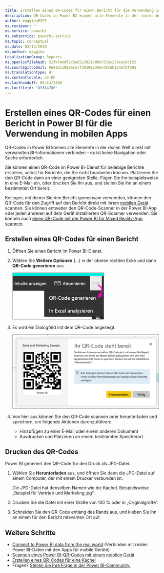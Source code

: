 ```yaml
---
title: Erstellen eines QR-Codes für einen Bericht für die Verwendung in mobilen Power BI-Apps
description: QR-Codes in Power BI können alle Elemente in der realen Welt direkt mit verwandten BI-Informationen in der mobilen Power BI-App verbinden – es ist keine Suche erforderlich.
author: maggiesMSFT
ms.reviewer: ''
ms.service: powerbi
ms.subservice: powerbi-service
ms.topic: conceptual
ms.date: 03/13/2018
ms.author: maggies
LocalizationGroup: Reports
ms.openlocfilehash: 52fb546df2c5e0523b218d00755ec273cac85f25
ms.sourcegitcommit: 0e9e211082eca7fd939803e0cd9c6b114af2f90a
ms.translationtype: HT
ms.contentlocale: de-DE
ms.lasthandoff: 05/13/2020
ms.locfileid: "83314786"
---
```

# <a name="create-a-qr-code-for-a-report-in-power-bi-to-use-in-the-mobile-apps"></a>Erstellen eines QR-Codes für einen Bericht in Power BI für die Verwendung in mobilen Apps
QR-Codes in Power BI können alle Elemente in der realen Welt direkt mit verwandten BI-Informationen verbinden – es ist keine Navigation oder Suche erforderlich.

Sie können einen QR-Code im Power BI-Dienst für beliebige Berichte erstellen, selbst für Berichte, die Sie nicht bearbeiten können. Platzieren Sie den QR-Code dann an einer geeigneten Stelle. Fügen Sie ihn beispielsweise in eine E-Mail ein, oder drucken Sie ihn aus, und stellen Sie ihn an einem bestimmten Ort bereit. 

Kollegen, mit denen Sie den Bericht gemeinsam verwenden, können den QR-Code für den Zugriff auf den Bericht direkt mit ihrem [mobilen Gerät](../consumer/mobile/mobile-apps-qr-code.md) scannen. Sie können entweder den QR-Code-Scanner in der Power BI-App oder jeden anderen auf dem Gerät installierten QR-Scanner verwenden. Sie können auch [einen QR-Code mit der Power BI für Mixed Reality-App scannen](../consumer/mobile/mobile-mixed-reality-app.md#scan-a-report-qr-code-in-holographic-view).

## <a name="create-a-qr-code-for-a-report"></a>Erstellen eines QR-Codes für einen Bericht
1. Öffnen Sie einen Bericht im Power BI-Dienst.
2. Wählen Sie **Weitere Optionen** (...) in der oberen rechten Ecke und dann **QR-Code generieren** aus. 
   
    ![](media/service-create-qr-code-for-report/power-bi-create-qr-code-report.png)
3. Es wird ein Dialogfeld mit dem QR-Code angezeigt. 
   
    ![](media/service-create-qr-code-for-report/powerbi_report_qrcode.png)
4. Von hier aus können Sie den QR-Code scannen oder herunterladen und speichern, um folgende Aktionen durchzuführen: 
   
   * Hinzufügen zu einer E-Mail oder einem anderen Dokument 
   * Ausdrucken und Platzieren an einem bestimmten Speicherort 

## <a name="print-the-qr-code"></a>Drucken des QR-Codes
Power BI generiert den QR-Code für den Druck als JPG-Datei. 

1. Wählen Sie **Herunterladen** aus, und öffnen Sie dann die JPG-Datei auf einem Computer, der mit einem Drucker verbunden ist.  
   
   Die JPG-Datei hat denselben Namen wie die Kachel. Beispielsweise „Beispiel für Vertrieb und Marketing.jpg“.
   
1. Drucken Sie die Datei mit einer Größe von 100 % oder in „Originalgröße“.  
2. Schneiden Sie den QR-Code entlang des Rands aus, und kleben Sie ihn an einem für den Bericht relevanten Ort auf. 

## <a name="next-steps"></a>Weitere Schritte
* [Connect to Power BI data from the real world](../consumer/mobile/mobile-apps-data-in-real-world-context.md) (Verbinden mit realen Power BI-Daten mit den Apps für mobile Geräte)
* [Scannen eines Power BI-QR-Codes mit einem mobilen Gerät](../consumer/mobile/mobile-apps-qr-code.md)
* [Erstellen eines QR-Codes für eine Kachel](service-create-qr-code-for-tile.md)
* Fragen? [Stellen Sie Ihre Frage in der Power BI-Community.](https://community.powerbi.com/)
